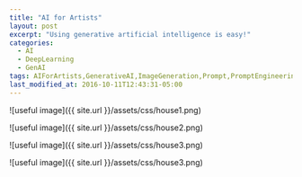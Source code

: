 ```yaml
---
title: "AI for Artists"
layout: post
excerpt: "Using generative artificial intelligence is easy!"
categories:
  - AI
  - DeepLearning
  - GenAI
tags: AIForArtists,GenerativeAI,ImageGeneration,Prompt,PromptEngineering,Photoleap,DALLE,MidJourney,StyleTransfer,transferlearning
last_modified_at: 2016-10-11T12:43:31-05:00
---
```


![useful image]({{ site.url }}/assets/css/house1.png)

![useful image]({{ site.url }}/assets/css/house2.png)

![useful image]({{ site.url }}/assets/css/house3.png)

![useful image]({{ site.url }}/assets/css/house3.png)
